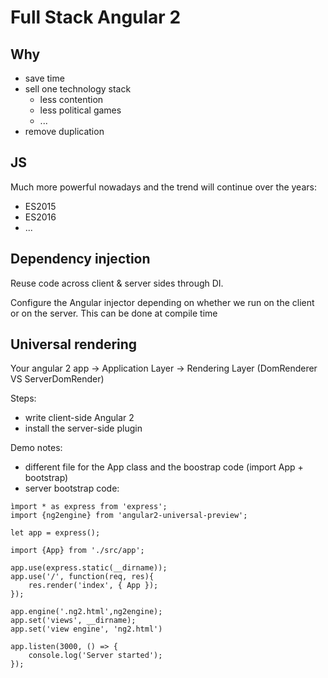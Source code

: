 # Full Stack Angular 2

## Why
* save time
* sell one technology stack
  * less contention
  * less political games
  * ...
* remove duplication

## JS
Much more powerful nowadays and the trend will continue over the years:
* ES2015
* ES2016
* ...

## Dependency injection
Reuse code across client & server sides through DI.

Configure the Angular injector depending on whether we run on the client or on the server. This can be done at compile time

## Universal rendering
Your angular 2 app -> Application Layer -> Rendering Layer (DomRenderer VS ServerDomRender)

Steps:
* write client-side Angular 2
* install the server-side plugin

Demo notes:
* different file for the App class and the boostrap code (import App + bootstrap)
* server bootstrap code:
```
ìmport * as express from 'express';
import {ng2engine} from 'angular2-universal-preview';

let app = express();

import {App} from './src/app';

app.use(express.static(__dirname));
app.use('/', function(req, res){
    res.render('index', { App });
});

app.engine('.ng2.html',ng2engine);
app.set('views', __dirname);
app.set('view engine', 'ng2.html')

app.listen(3000, () => {
    console.log('Server started');
});
```
